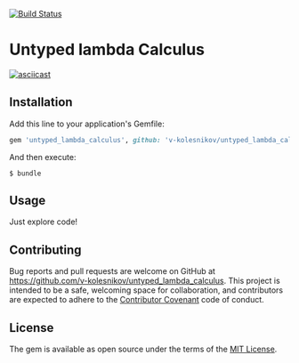 [![Build Status](https://travis-ci.org/v-kolesnikov/untyped_lambda_calculus.svg?branch=master)](https://travis-ci.org/v-kolesnikov/untyped_lambda_calculus)

# Untyped lambda Calculus

[![asciicast](https://asciinema.org/a/daqlblli7piucrr4vexo6f4a7.png)](https://asciinema.org/a/daqlblli7piucrr4vexo6f4a7)

## Installation

Add this line to your application's Gemfile:

```ruby
gem 'untyped_lambda_calculus', github: 'v-kolesnikov/untyped_lambda_calculus'
```

And then execute:

    $ bundle

## Usage

Just explore code!

## Contributing

Bug reports and pull requests are welcome on GitHub at https://github.com/v-kolesnikov/untyped_lambda_calculus. This project is intended to be a safe, welcoming space for collaboration, and contributors are expected to adhere to the [Contributor Covenant](http://contributor-covenant.org) code of conduct.


## License

The gem is available as open source under the terms of the [MIT License](http://opensource.org/licenses/MIT).
